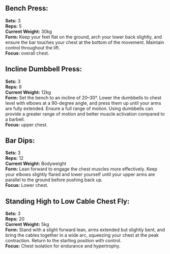 ## Bench Press:
**Sets:** 3<br>
**Reps:** 5<br>
**Current Weight:** 30kg<br>
**Form:** Keep your feet flat on the ground, arch your lower back slightly, and ensure the bar touches your chest at the bottom of the movement. Maintain control throughout the lift.<br>
**Focus:** overall chest.<br>

## Incline Dumbbell Press:
**Sets:** 3<br>
**Reps:** 8<br>
**Current Weight:** 12kg<br>
**Form:** Set the bench to an incline of 20–30°. Lower the dumbbells to chest level with elbows at a 90-degree angle, and press them up until your arms are fully extended. Ensure a full range of motion. Using dumbbells can provide a greater range of motion and better muscle activation compared to a barbell.<br>
**Focus:** upper chest.<br>

## Bar Dips:
**Sets:** 3<br>
**Reps:** 12<br>
**Current Weight:** Bodyweight<br>
**Form:** Lean forward to engage the chest muscles more effectively. Keep your elbows slightly flared and lower yourself until your upper arms are parallel to the ground before pushing back up.<br>
**Focus:** Lower chest.<br>

## Standing High to Low Cable Chest Fly:
**Sets:** 3<br>
**Reps:** 20<br>
**Current Weight:** 5kg<br>
**Form:** Stand with a slight forward lean, arms extended but slightly bent, and bring the cables together in a wide arc, squeezing your chest at the peak contraction. Return to the starting position with control.<br>
**Focus:** Chest isolation for endurance and hypertrophy.<br>
